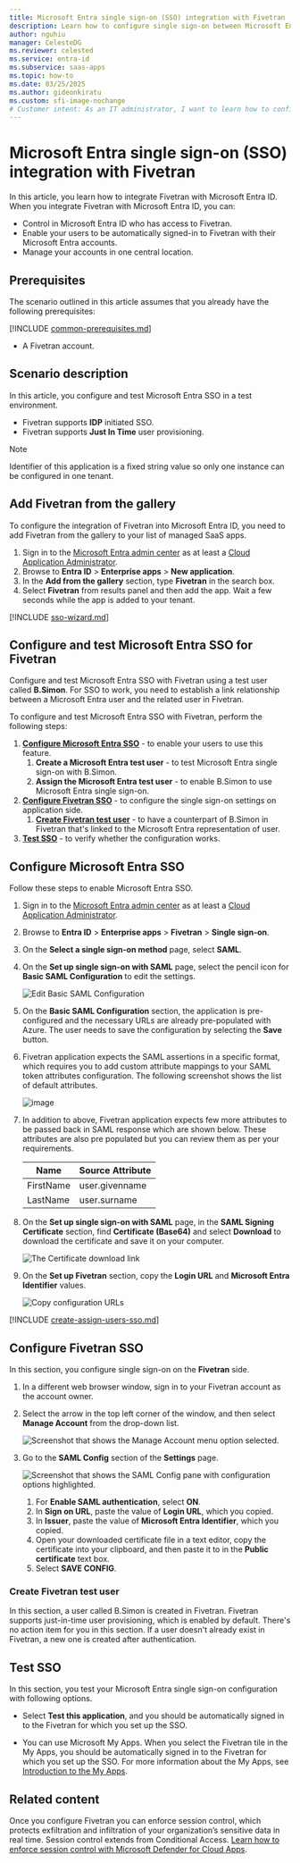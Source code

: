 ```yaml
---
title: Microsoft Entra single sign-on (SSO) integration with Fivetran
description: Learn how to configure single sign-on between Microsoft Entra ID and Fivetran.
author: nguhiu
manager: CelesteDG
ms.reviewer: celested
ms.service: entra-id
ms.subservice: saas-apps
ms.topic: how-to
ms.date: 03/25/2025
ms.author: gideonkiratu
ms.custom: sfi-image-nochange
# Customer intent: As an IT administrator, I want to learn how to configure single sign-on between Microsoft Entra ID and Fivetran so that I can control who has access to Fivetran, enable automatic sign-in with Microsoft Entra accounts, and manage my accounts in one central location.
---
```


# Microsoft Entra single sign-on (SSO) integration with Fivetran

In this article,  you learn how to integrate Fivetran with Microsoft Entra ID. When you integrate Fivetran with Microsoft Entra ID, you can:

* Control in Microsoft Entra ID who has access to Fivetran.
* Enable your users to be automatically signed-in to Fivetran with their Microsoft Entra accounts.
* Manage your accounts in one central location.

## Prerequisites

The scenario outlined in this article assumes that you already have the following prerequisites:

[!INCLUDE [common-prerequisites.md](~/identity/saas-apps/includes/common-prerequisites.md)]
* A Fivetran account.

## Scenario description

In this article,  you configure and test Microsoft Entra SSO in a test environment.

* Fivetran supports **IDP** initiated SSO.
* Fivetran supports **Just In Time** user provisioning.

> [!NOTE]
> Identifier of this application is a fixed string value so only one instance can be configured in one tenant.

## Add Fivetran from the gallery

To configure the integration of Fivetran into Microsoft Entra ID, you need to add Fivetran from the gallery to your list of managed SaaS apps.

1. Sign in to the [Microsoft Entra admin center](https://entra.microsoft.com) as at least a [Cloud Application Administrator](~/identity/role-based-access-control/permissions-reference.md#cloud-application-administrator).
1. Browse to **Entra ID** > **Enterprise apps** > **New application**.
1. In the **Add from the gallery** section, type **Fivetran** in the search box.
1. Select **Fivetran** from results panel and then add the app. Wait a few seconds while the app is added to your tenant.

 [!INCLUDE [sso-wizard.md](~/identity/saas-apps/includes/sso-wizard.md)]

<a name='configure-and-test-azure-ad-sso-for-fivetran'></a>

## Configure and test Microsoft Entra SSO for Fivetran

Configure and test Microsoft Entra SSO with Fivetran using a test user called **B.Simon**. For SSO to work, you need to establish a link relationship between a Microsoft Entra user and the related user in Fivetran.

To configure and test Microsoft Entra SSO with Fivetran, perform the following steps:

1. **[Configure Microsoft Entra SSO](#configure-azure-ad-sso)** - to enable your users to use this feature.
    1. **Create a Microsoft Entra test user** - to test Microsoft Entra single sign-on with B.Simon.
    1. **Assign the Microsoft Entra test user** - to enable B.Simon to use Microsoft Entra single sign-on.
1. **[Configure Fivetran SSO](#configure-fivetran-sso)** - to configure the single sign-on settings on application side.
    1. **[Create Fivetran test user](#create-fivetran-test-user)** - to have a counterpart of B.Simon in Fivetran that's linked to the Microsoft Entra representation of user.
1. **[Test SSO](#test-sso)** - to verify whether the configuration works.

<a name='configure-azure-ad-sso'></a>

## Configure Microsoft Entra SSO

Follow these steps to enable Microsoft Entra SSO.

1. Sign in to the [Microsoft Entra admin center](https://entra.microsoft.com) as at least a [Cloud Application Administrator](~/identity/role-based-access-control/permissions-reference.md#cloud-application-administrator).
1. Browse to **Entra ID** > **Enterprise apps** > **Fivetran** > **Single sign-on**.
1. On the **Select a single sign-on method** page, select **SAML**.
1. On the **Set up single sign-on with SAML** page, select the pencil icon for **Basic SAML Configuration** to edit the settings.

   ![Edit Basic SAML Configuration](common/edit-urls.png)

1. On the **Basic SAML Configuration** section, the application is pre-configured and the necessary URLs are already pre-populated with Azure. The user needs to save the configuration by selecting the **Save** button.

1. Fivetran application expects the SAML assertions in a specific format, which requires you to add custom attribute mappings to your SAML token attributes configuration. The following screenshot shows the list of default attributes.

	![image](common/default-attributes.png)

1. In addition to above, Fivetran application expects few more attributes to be passed back in SAML response which are shown below. These attributes are also pre populated but you can review them as per your requirements.
	
	| Name |  Source Attribute|
	| -------------- | --------- |
	| FirstName | user.givenname |
	| LastName | user.surname |

1. On the **Set up single sign-on with SAML** page, in the **SAML Signing Certificate** section,  find **Certificate (Base64)** and select **Download** to download the certificate and save it on your computer.

	![The Certificate download link](common/certificatebase64.png)

1. On the **Set up Fivetran** section, copy the **Login URL** and **Microsoft Entra Identifier** values.

	![Copy configuration URLs](common/copy-configuration-urls.png)

<a name='create-an-azure-ad-test-user'></a>

[!INCLUDE [create-assign-users-sso.md](~/identity/saas-apps/includes/create-assign-users-sso.md)]

## Configure Fivetran SSO

In this section, you configure single sign-on on the **Fivetran** side.

1. In a different web browser window, sign in to your Fivetran account as the account owner.

1. Select the arrow in the top left corner of the window, and then select **Manage Account** from the drop-down list.

   ![Screenshot that shows the Manage Account menu option selected.](media/fivetran-tutorial/menu.png)

1. Go to the **SAML Config** section of the **Settings** page.

   ![Screenshot that shows the SAML Config pane with configuration options highlighted.](media/fivetran-tutorial/settings.png)

   1. For **Enable SAML authentication**, select **ON**.
   1. In **Sign on URL**, paste the value of **Login URL**, which you copied.
   1. In **Issuer**, paste the value of **Microsoft Entra Identifier**, which you copied.
   1. Open your downloaded certificate file in a text editor, copy the certificate into your clipboard, and then paste it to in the **Public certificate** text box.
   1. Select **SAVE CONFIG**.

### Create Fivetran test user

In this section, a user called B.Simon is created in Fivetran. Fivetran supports just-in-time user provisioning, which is enabled by default. There's no action item for you in this section. If a user doesn't already exist in Fivetran, a new one is created after authentication.

## Test SSO 

In this section, you test your Microsoft Entra single sign-on configuration with following options.

* Select **Test this application**, and you should be automatically signed in to the Fivetran for which you set up the SSO.

* You can use Microsoft My Apps. When you select the Fivetran tile in the My Apps, you should be automatically signed in to the Fivetran for which you set up the SSO. For more information about the My Apps, see [Introduction to the My Apps](https://support.microsoft.com/account-billing/sign-in-and-start-apps-from-the-my-apps-portal-2f3b1bae-0e5a-4a86-a33e-876fbd2a4510).

## Related content

Once you configure Fivetran you can enforce session control, which protects exfiltration and infiltration of your organization’s sensitive data in real time. Session control extends from Conditional Access. [Learn how to enforce session control with Microsoft Defender for Cloud Apps](/cloud-app-security/proxy-deployment-any-app).
